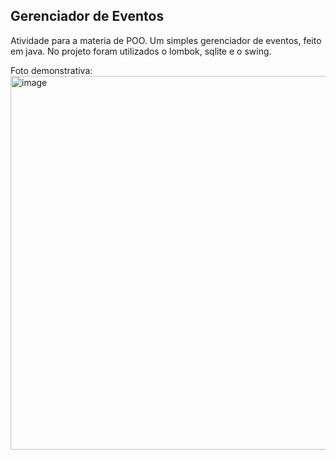 ## Gerenciador de Eventos

Atividade para a materia de POO.
Um simples gerenciador de eventos, feito em java.
No projeto foram utilizados o lombok, sqlite e o swing.

Foto demonstrativa:
<img width="598" alt="image" src="https://github.com/user-attachments/assets/9a76e1d6-d435-40b4-9623-e3a574e639f7" />

